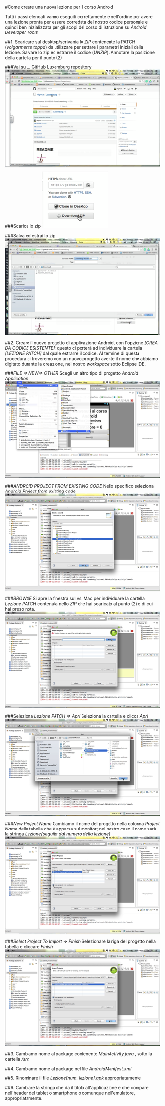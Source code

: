 #Come creare una nuova lezione per il corso Android
>
Tutti i passi elencati vanno eseguiti correttamente e nell'ordine per avere una lezione pronta per essere corredata del nostro codice personale e quindi ben inizializzata per gli scopi del corso di istruzione su _Android Developer Tools_


##1. Scaricare sul desktop/scrivania lo _ZIP_ contenente la PATCH (_volgarmente toppa_) da utilizzare per settare i parametri iniziali della lezione. Salvare lo zip ed estrarre il codice (_UNZIP_). Annotare la posizione della cartella per il punto (2)

###Vai su ... 
[GitHub Luxemburg repository](https://github.com/rdgmus/Luxemburg)
![Crea Lezione passo 1.1](https://github.com/rdgmus/Luxemburg/blob/master/images/Crea%20lezione%20passo1.1.png)

###Scarica lo zip
![Crea Lezione passo 1.2](https://github.com/rdgmus/Luxemburg/blob/master/images/Crea%20lezione%20passo1.2.png)

###Salva ed estrai lo zip
![Crea Lezione passo 1.3](https://github.com/rdgmus/Luxemburg/blob/master/images/Crea%20lezione%20passo1.3.png)

##2. Creare il nuovo progetto di applicazione Android, con l'opzione _[CREA DA CODICE ESISTENTE]_; questo ci porterà ad individuare la cartella _[LEZIONE PATCH]_ dal quale estrarre il codice. Al termine di questa procedura ci troveremo con un nuovo progetto avente il nome che abbiamo digitato durante la creazione, nel nostro _workspace_ sotto Eclipse IDE.

###_FILE => NEW=> OTHER_
Scegli un altro tipo di progetto _Android Application_
![Crea Lezione passo 2.1](https://github.com/rdgmus/Luxemburg/blob/master/images/Crea%20lezione%20passo2.1.png)

###_ANDROID PROJECT FROM EXISTING CODE_
Nello specifico seleziona _Android Project from existing code_
![Crea Lezione passo 2.2](https://github.com/rdgmus/Luxemburg/blob/master/images/Crea%20lezione%20passo2.2.png)

###_BROWSE_ 
Si apre la finestra sul vs. Mac per individuare la cartella _Lezione PATCH_ contenuta nello _ZIP_ che hai scaricato al punto (2) e di cui hai preso nota. 
![Crea Lezione passo 2.3](https://github.com/rdgmus/Luxemburg/blob/master/images/Crea%20lezione%20passo2.3.png)

###Seleziona _Lezione PATCH => Apri_
Seleziona la cartella e clicca _Apri_
![Crea Lezione passo 2.4](https://github.com/rdgmus/Luxemburg/blob/master/images/Crea%20lezione%20passo2.4.png)

###_New Project Name_
Cambiamo il nome del progetto nella colonna _Project Name_ della tabella che è apparsa sul monitor; nel nostro caso il nome sarà la stringa _Lezione{seguita dal numero della lezione}_
![Crea Lezione passo 2.5](https://github.com/rdgmus/Luxemburg/blob/master/images/Crea%20lezione%20passo2.5.png)

###_Select Project To Import => Finish_
Selezionare la riga del progetto nella tabella e cliccare _Finish_
![Crea Lezione passo 2.6](https://github.com/rdgmus/Luxemburg/blob/master/images/Crea%20lezione%20passo2.6.png)

##3. Cambiamo nome al package contenente _MainActivity.java_ , sotto la cartella _/src_


##4. Cambiamo nome al package nel file _AndroidManifest.xml_

##5. Rinominare il file _Lezione[num. lezione].apk_ appropriatamente

##6. Cambiare la stringa che da il titolo all'applicazione e che compare nell'header del tablet o smartphone o comunque nell'emulatore, appropriatamente.
